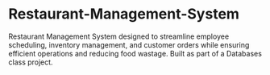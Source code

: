 # Restaurant-Management-System
Restaurant Management System designed to streamline employee scheduling, inventory management, and customer orders while ensuring efficient operations and reducing food wastage. Built as part of a Databases class project.
